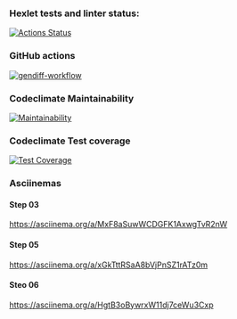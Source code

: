 ### Hexlet tests and linter status:
[![Actions Status](https://github.com/modemfux/python-project-50/workflows/hexlet-check/badge.svg)](https://github.com/modemfux/python-project-50/actions)


### GitHub actions
[![gendiff-workflow](https://github.com/modemfux/python-project-50/actions/workflows/gendiff-workflow.yml/badge.svg)](https://github.com/modemfux/python-project-50/actions)


### Codeclimate Maintainability
[![Maintainability](https://api.codeclimate.com/v1/badges/4cc1c604afcbb8f4decf/maintainability)](https://codeclimate.com/github/modemfux/python-project-50/maintainability)


### Codeclimate Test coverage
[![Test Coverage](https://api.codeclimate.com/v1/badges/4cc1c604afcbb8f4decf/test_coverage)](https://codeclimate.com/github/modemfux/python-project-50/test_coverage)

### Asciinemas
#### Step 03
https://asciinema.org/a/MxF8aSuwWCDGFK1AxwgTvR2nW
#### Step 05
https://asciinema.org/a/xGkTttRSaA8bVjPnSZ1rATz0m
#### Steo 06
https://asciinema.org/a/HgtB3oBywrxW11dj7ceWu3Cxp
